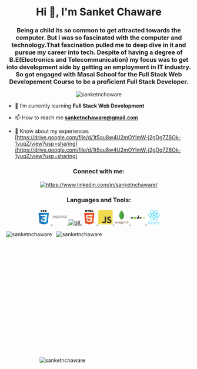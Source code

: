 <h1 align="center">Hi 👋, I'm Sanket Chaware</h1>
<h3 align="center">Being a child its so common to get attracted towards the computer. But I was so fascinated with the computer and technology.That fascination pulled me to deep dive in it and pursue my career into tech. Despite of having a degree of B.E(Electronics and Telecommunication) my focus was to get into development side by getting an employment in IT industry. So got engaged with Masai School for the Full Stack Web Developement Course to be a proficient Full Stack Developer.</h3>

<p align="center"> <img src="https://komarev.com/ghpvc/?username=sanketnchaware&label=Profile%20views&color=0e75b6&style=flat" alt="sanketnchaware" /> </p>

- 🌱 I’m currently learning **Full Stack Web Development**

- 📫 How to reach me **sanketnchaware@gmail.com**

- 📄 Know about my experiences [https://drive.google.com/file/d/1t5ou8w4U2mOYImW-j2gDg7Z6Ok-1yuqZ/view?usp=sharing](https://drive.google.com/file/d/1t5ou8w4U2mOYImW-j2gDg7Z6Ok-1yuqZ/view?usp=sharing)

<h3 align="center">Connect with me:</h3>
<p align="center">
<a href="https://linkedin.com/in/https://www.linkedin.com/in/sanketnchaware/" target="blank"><img align="center" src="https://raw.githubusercontent.com/rahuldkjain/github-profile-readme-generator/master/src/images/icons/Social/linked-in-alt.svg" alt="https://www.linkedin.com/in/sanketnchaware/" height="30" width="40" /></a>
</p>

<h3 align="center">Languages and Tools:</h3>

<p align="center"> <a href="https://www.w3schools.com/css/" target="_blank" rel="noreferrer"> <img src="https://raw.githubusercontent.com/devicons/devicon/master/icons/css3/css3-original-wordmark.svg" alt="css3" width="40" height="40"/> </a> <a href="https://expressjs.com" target="_blank" rel="noreferrer"> <img src="https://raw.githubusercontent.com/devicons/devicon/master/icons/express/express-original-wordmark.svg" alt="express" width="40" height="40"/> </a> <a href="https://git-scm.com/" target="_blank" rel="noreferrer"> <img src="https://www.vectorlogo.zone/logos/git-scm/git-scm-icon.svg" alt="git" width="40" height="40"/> </a> <a href="https://www.w3.org/html/" target="_blank" rel="noreferrer"> <img src="https://raw.githubusercontent.com/devicons/devicon/master/icons/html5/html5-original-wordmark.svg" alt="html5" width="40" height="40"/> </a> <a href="https://developer.mozilla.org/en-US/docs/Web/JavaScript" target="_blank" rel="noreferrer"> <img src="https://raw.githubusercontent.com/devicons/devicon/master/icons/javascript/javascript-original.svg" alt="javascript" width="40" height="40"/> </a> <a href="https://www.mongodb.com/" target="_blank" rel="noreferrer"> <img src="https://raw.githubusercontent.com/devicons/devicon/master/icons/mongodb/mongodb-original-wordmark.svg" alt="mongodb" width="40" height="40"/> </a> <a href="https://nodejs.org" target="_blank" rel="noreferrer"> <img src="https://raw.githubusercontent.com/devicons/devicon/master/icons/nodejs/nodejs-original-wordmark.svg" alt="nodejs" width="40" height="40"/> </a> <a href="https://reactjs.org/" target="_blank" rel="noreferrer"> <img src="https://raw.githubusercontent.com/devicons/devicon/master/icons/react/react-original-wordmark.svg" alt="react" width="40" height="40"/> </a> </p>




<p>
<img align="center" src="https://github-readme-streak-stats.herokuapp.com/?user=sanketnchaware&" alt="sanketnchaware" />
&nbsp;
  <img align="center" src="https://github-readme-stats.vercel.app/api?username=sanketnchaware&show_icons=true&locale=en" alt="sanketnchaware" />
</p>

<p>&nbsp; &nbsp; &nbsp; &nbsp; &nbsp; &nbsp;&nbsp; &nbsp; &nbsp; &nbsp; &nbsp; &nbsp;
<p>&nbsp; &nbsp; &nbsp; &nbsp; &nbsp; &nbsp;&nbsp; &nbsp; &nbsp; &nbsp; &nbsp; &nbsp;
<p>&nbsp; &nbsp; &nbsp; &nbsp; &nbsp; &nbsp;&nbsp; &nbsp; &nbsp; &nbsp; &nbsp; &nbsp;
<p>&nbsp; &nbsp; &nbsp; &nbsp; &nbsp; &nbsp;&nbsp; &nbsp; &nbsp; &nbsp; &nbsp; &nbsp;
<p>&nbsp; &nbsp; &nbsp; &nbsp; &nbsp; &nbsp;&nbsp; &nbsp; &nbsp; &nbsp; &nbsp; &nbsp;
<p>&nbsp; &nbsp; &nbsp; &nbsp; &nbsp; &nbsp;&nbsp; &nbsp; &nbsp; &nbsp; &nbsp; &nbsp;
<p>&nbsp; &nbsp; &nbsp; &nbsp; &nbsp; &nbsp;&nbsp; &nbsp; &nbsp; &nbsp; &nbsp; &nbsp;
<p>&nbsp; &nbsp; &nbsp; &nbsp; &nbsp; &nbsp;&nbsp; &nbsp; &nbsp; &nbsp; &nbsp; &nbsp;
<p>&nbsp; &nbsp; &nbsp; &nbsp; &nbsp; &nbsp;&nbsp; &nbsp; &nbsp; &nbsp; &nbsp; &nbsp;
<p>&nbsp; &nbsp; &nbsp; &nbsp; &nbsp; &nbsp;&nbsp; &nbsp; &nbsp; &nbsp; &nbsp; &nbsp;
<p>&nbsp; &nbsp; &nbsp; &nbsp; &nbsp; &nbsp;&nbsp; &nbsp; &nbsp; &nbsp; &nbsp; &nbsp;
  <img align="center" src="https://github-readme-stats.vercel.app/api/top-langs?username=sanketnchaware&show_icons=true&locale=en&layout=compact" alt="sanketnchaware" />
</p>





